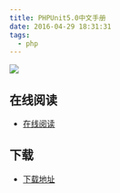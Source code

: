 ```yaml
---
title: PHPUnit5.0中文手册
date: 2016-04-29 18:31:31
tags:
  - php
---
```


![](http://box.kancloud.cn/cover_2015-10-03_560f2b86230d_800x1068.png?imageMogr2/thumbnail/173x231!/interlace/1/quality/100)

<!--more-->

## 在线阅读 ##

+ [在线阅读](http://www.kancloud.cn/manual/phpunit-book)

## 下载 ##

+ [下载地址](http://www.kancloud.cn/manual/phpunit-book)
